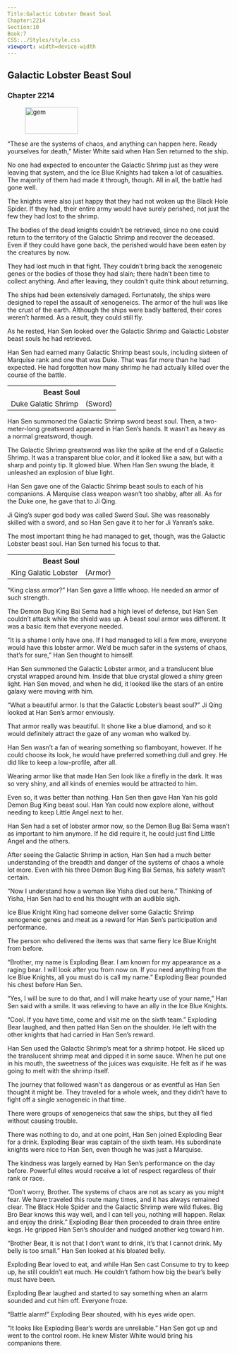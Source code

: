 ```yaml
---
Title:Galactic Lobster Beast Soul 
Chapter:2214 
Section:10 
Book:7 
CSS:../Styles/style.css 
viewport: width=device-width
---
```

  
## Galactic Lobster Beast Soul
### Chapter 2214
  
<figure>
	<img src="../Images/gem.gif" alt="gem" id="gem" width="120" height="60" />
</figure>
  

  
“These are the systems of chaos, and anything can happen here. Ready yourselves for death,” Mister White said when Han Sen returned to the ship.

No one had expected to encounter the Galactic Shrimp just as they were leaving that system, and the Ice Blue Knights had taken a lot of casualties. The majority of them had made it through, though. All in all, the battle had gone well.

The knights were also just happy that they had not woken up the Black Hole Spider. If they had, their entire army would have surely perished, not just the few they had lost to the shrimp.

The bodies of the dead knights couldn’t be retrieved, since no one could return to the territory of the Galactic Shrimp and recover the deceased. Even if they could have gone back, the perished would have been eaten by the creatures by now.

They had lost much in that fight. They couldn’t bring back the xenogeneic genes or the bodies of those they had slain; there hadn’t been time to collect anything. And after leaving, they couldn’t quite think about returning.

The ships had been extensively damaged. Fortunately, the ships were designed to repel the assault of xenogeneics. The armor of the hull was like the crust of the earth. Although the ships were badly battered, their cores weren’t harmed. As a result, they could still fly.

As he rested, Han Sen looked over the Galactic Shrimp and Galactic Lobster beast souls he had retrieved.

Han Sen had earned many Galactic Shrimp beast souls, including sixteen of Marquise rank and one that was Duke. That was far more than he had expected. He had forgotten how many shrimp he had actually killed over the course of the battle.

<div class="tables">
    <table class="beast">
        <tr>
            <th colspan="2">Beast Soul</th>
        </tr><tr>
            <td>Duke Galatic Shrimp</td>
            <td>(Sword)</td>
        </tr>
    </table>
    <!--Galactic Shrimp beast soul: sword-->
</div>

Han Sen summoned the Galactic Shrimp sword beast soul. Then, a two-meter-long greatsword appeared in Han Sen’s hands. It wasn’t as heavy as a normal greatsword, though.

The Galactic Shrimp greatsword was like the spike at the end of a Galactic Shrimp. It was a transparent blue color, and it looked like a saw, but with a sharp and pointy tip. It glowed blue. When Han Sen swung the blade, it unleashed an explosion of blue light.

Han Sen gave one of the Galactic Shrimp beast souls to each of his companions. A Marquise class weapon wasn’t too shabby, after all. As for the Duke one, he gave that to Ji Qing.

Ji Qing’s super god body was called Sword Soul. She was reasonably skilled with a sword, and so Han Sen gave it to her for Ji Yanran’s sake.

The most important thing he had managed to get, though, was the Galactic Lobster beast soul. Han Sen turned his focus to that.

<div class="tables">
    <table class="beast">
        <tr>
            <th colspan="2">Beast Soul</th>
        </tr><tr>
            <td>King Galatic Lobster</td>
            <td>(Armor)</td>
        </tr>
    </table>
    <!--King class Galactic Lobster beast soul: armor-->
</div>

“King class armor?” Han Sen gave a little whoop. He needed an armor of such strength.

The Demon Bug King Bai Sema had a high level of defense, but Han Sen couldn’t attack while the shield was up. A beast soul armor was different. It was a basic item that everyone needed.

“It is a shame I only have one. If I had managed to kill a few more, everyone would have this lobster armor. We’d be much safer in the systems of chaos, that’s for sure,” Han Sen thought to himself.

Han Sen summoned the Galactic Lobster armor, and a translucent blue crystal wrapped around him. Inside that blue crystal glowed a shiny green light. Han Sen moved, and when he did, it looked like the stars of an entire galaxy were moving with him.

“What a beautiful armor. Is that the Galactic Lobster’s beast soul?” Ji Qing looked at Han Sen’s armor enviously.

That armor really was beautiful. It shone like a blue diamond, and so it would definitely attract the gaze of any woman who walked by.

Han Sen wasn’t a fan of wearing something so flamboyant, however. If he could choose its look, he would have preferred something dull and grey. He did like to keep a low-profile, after all.

Wearing armor like that made Han Sen look like a firefly in the dark. It was so very shiny, and all kinds of enemies would be attracted to him.

Even so, it was better than nothing. Han Sen then gave Han Yan his gold Demon Bug King beast soul. Han Yan could now explore alone, without needing to keep Little Angel next to her.

Han Sen had a set of lobster armor now, so the Demon Bug Bai Sema wasn’t as important to him anymore. If he did require it, he could just find Little Angel and the others.

After seeing the Galactic Shrimp in action, Han Sen had a much better understanding of the breadth and danger of the systems of chaos a whole lot more. Even with his three Demon Bug King Bai Semas, his safety wasn’t certain.

“Now I understand how a woman like Yisha died out here.” Thinking of Yisha, Han Sen had to end his thought with an audible sigh.

Ice Blue Knight King had someone deliver some Galactic Shrimp xenogeneic genes and meat as a reward for Han Sen’s participation and performance.

The person who delivered the items was that same fiery Ice Blue Knight from before.

“Brother, my name is Exploding Bear. I am known for my appearance as a raging bear. I will look after you from now on. If you need anything from the Ice Blue Knights, all you must do is call my name.” Exploding Bear pounded his chest before Han Sen.

“Yes, I will be sure to do that, and I will make hearty use of your name,” Han Sen said with a smile. It was relieving to have an ally in the Ice Blue Knights.

“Cool. If you have time, come and visit me on the sixth team.” Exploding Bear laughed, and then patted Han Sen on the shoulder. He left with the other knights that had carried in Han Sen’s reward.

Han Sen used the Galactic Shrimp’s meat for a shrimp hotpot. He sliced up the translucent shrimp meat and dipped it in some sauce. When he put one in his mouth, the sweetness of the juices was exquisite. He felt as if he was going to melt with the shrimp itself.

The journey that followed wasn’t as dangerous or as eventful as Han Sen thought it might be. They traveled for a whole week, and they didn’t have to fight off a single xenogeneic in that time.

There were groups of xenogeneics that saw the ships, but they all fled without causing trouble.

There was nothing to do, and at one point, Han Sen joined Exploding Bear for a drink. Exploding Bear was captain of the sixth team. His subordinate knights were nice to Han Sen, even though he was just a Marquise.

The kindness was largely earned by Han Sen’s performance on the day before. Powerful elites would receive a lot of respect regardless of their rank or race.

“Don’t worry, Brother. The systems of chaos are not as scary as you might fear. We have traveled this route many times, and it has always remained clear. The Black Hole Spider and the Galactic Shrimp were wild flukes. Big Bro Bear knows this way well, and I can tell you, nothing will happen. Relax and enjoy the drink.” Exploding Bear then proceeded to drain three entire kegs. He gripped Han Sen’s shoulder and nudged another keg toward him.

“Brother Bear, it is not that I don’t want to drink, it’s that I cannot drink. My belly is too small.” Han Sen looked at his bloated belly.

Exploding Bear loved to eat, and while Han Sen cast Consume to try to keep up, he still couldn’t eat much. He couldn’t fathom how big the bear’s belly must have been.

Exploding Bear laughed and started to say something when an alarm sounded and cut him off. Everyone froze.

“Battle alarm!” Exploding Bear shouted, with his eyes wide open.

“It looks like Exploding Bear’s words are unreliable.” Han Sen got up and went to the control room. He knew Mister White would bring his companions there.